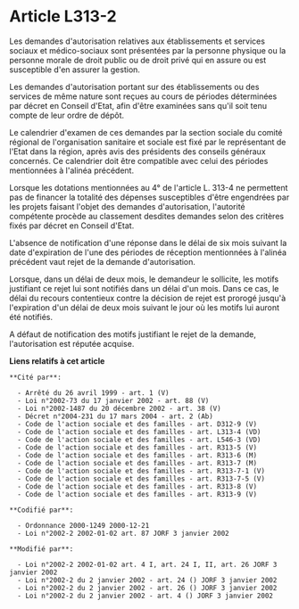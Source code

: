 # Article L313-2

Les demandes d'autorisation relatives aux établissements et services sociaux et médico-sociaux sont présentées par la
personne physique ou la personne morale de droit public ou de droit privé qui en assure ou est susceptible d'en assurer la
gestion.

Les demandes d'autorisation portant sur des établissements ou des services de même nature sont reçues au cours de périodes
déterminées par décret en Conseil d'Etat, afin d'être examinées sans qu'il soit tenu compte de leur ordre de dépôt.

Le calendrier d'examen de ces demandes par la section sociale du comité régional de l'organisation sanitaire et sociale est
fixé par le représentant de l'Etat dans la région, après avis des présidents des conseils généraux concernés. Ce calendrier
doit être compatible avec celui des périodes mentionnées à l'alinéa précédent.

Lorsque les dotations mentionnées au 4° de l'article L. 313-4 ne permettent pas de financer la totalité des dépenses
susceptibles d'être engendrées par les projets faisant l'objet des demandes d'autorisation, l'autorité compétente procède au
classement desdites demandes selon des critères fixés par décret en Conseil d'Etat.

L'absence de notification d'une réponse dans le délai de six mois suivant la date d'expiration de l'une des périodes de
réception mentionnées à l'alinéa précédent vaut rejet de la demande d'autorisation.

Lorsque, dans un délai de deux mois, le demandeur le sollicite, les motifs justifiant ce rejet lui sont notifiés dans un
délai d'un mois. Dans ce cas, le délai du recours contentieux contre la décision de rejet est prorogé jusqu'à l'expiration
d'un délai de deux mois suivant le jour où les motifs lui auront été notifiés.

A défaut de notification des motifs justifiant le rejet de la demande, l'autorisation est réputée acquise.

**Liens relatifs à cet article**

	**Cité par**:

	  - Arrêté du 26 avril 1999 - art. 1 (V)
	  - Loi n°2002-73 du 17 janvier 2002 - art. 88 (V)
	  - Loi n°2002-1487 du 20 décembre 2002 - art. 38 (V)
	  - Décret n°2004-231 du 17 mars 2004 - art. 2 (Ab)
	  - Code de l'action sociale et des familles - art. D312-9 (V)
	  - Code de l'action sociale et des familles - art. L313-4 (VD)
	  - Code de l'action sociale et des familles - art. L546-3 (VD)
	  - Code de l'action sociale et des familles - art. R313-5 (V)
	  - Code de l'action sociale et des familles - art. R313-6 (M)
	  - Code de l'action sociale et des familles - art. R313-7 (M)
	  - Code de l'action sociale et des familles - art. R313-7-1 (V)
	  - Code de l'action sociale et des familles - art. R313-7-5 (V)
	  - Code de l'action sociale et des familles - art. R313-8 (V)
	  - Code de l'action sociale et des familles - art. R313-9 (V)

	**Codifié par**:

	  - Ordonnance 2000-1249 2000-12-21
	  - Loi n°2002-2 2002-01-02 art. 87 JORF 3 janvier 2002

	**Modifié par**:

	  - Loi n°2002-2 2002-01-02 art. 4 I, art. 24 I, II, art. 26 JORF 3 janvier 2002
	  - Loi n°2002-2 du 2 janvier 2002 - art. 24 () JORF 3 janvier 2002
	  - Loi n°2002-2 du 2 janvier 2002 - art. 26 () JORF 3 janvier 2002
	  - Loi n°2002-2 du 2 janvier 2002 - art. 4 () JORF 3 janvier 2002
